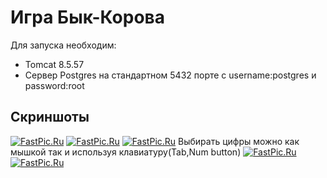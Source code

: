 # Игра Бык-Корова

Для запуска необходим:
 * Tomcat 8.5.57 
 * Сервер Postgres на стандартном 5432 порте с username:postgres и password:root
## Скриншоты
[![FastPic.Ru](https://i113.fastpic.ru/thumb/2020/0715/96/_6d1c901e330fc36195c9541226373c96.jpeg)](https://fastpic.ru/view/113/2020/0715/_6d1c901e330fc36195c9541226373c96.png.html)
[![FastPic.Ru](https://i113.fastpic.ru/thumb/2020/0715/b8/_446c508012df86aa212e3ee71c334eb8.jpeg)](https://fastpic.ru/view/113/2020/0715/_446c508012df86aa212e3ee71c334eb8.png.html)
[![FastPic.Ru](https://i113.fastpic.ru/thumb/2020/0715/ad/_8d5d6ae487cacad120fb70417f848fad.jpeg)](https://fastpic.ru/view/113/2020/0715/_8d5d6ae487cacad120fb70417f848fad.png.html)
Выбирать цифры можно как мышкой так и используя клавиатуру(Tab,Num button)
[![FastPic.Ru](https://i113.fastpic.ru/thumb/2020/0715/17/_785b5faa056109dfed012e3fdd20b217.jpeg)](https://fastpic.ru/view/113/2020/0715/_785b5faa056109dfed012e3fdd20b217.png.html)
[![FastPic.Ru](https://i113.fastpic.ru/thumb/2020/0715/9a/_79a6df45e5621a7fe0eff73932528b9a.jpeg)](https://fastpic.ru/view/113/2020/0715/_79a6df45e5621a7fe0eff73932528b9a.png.html)